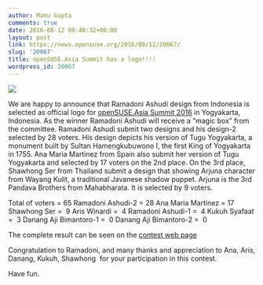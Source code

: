 ```yaml
---
author: Manu Gupta
comments: true
date: 2016-08-12 00:40:32+00:00
layout: post
link: https://news.opensuse.org/2016/08/12/20067/
slug: '20067'
title: openSUSE.Asia Summit has a logo!!!!
wordpress_id: 20067
---
```




![](https://lizards.opensuse.org/wp-content/uploads/2016/08/opensuse_asia_summit_2016_logo_winner.png)





We are happy to announce that Ramadoni Ashudi design from Indonesia is selected as official logo for [openSUSE.Asia Summit 2016](https://events.opensuse.org/conference/summitasia16) in Yogyakarta, Indonesia. As the winner Ramadoni Ashudi will receive a “magic box” from the committee.
Ramadoni Ashudi submit two designs and his design-2 selected by 28 voters. His design depicts his version of Tugu Yogyakarta, a monument built by Sultan Hamengkubuwono I, the first King of Yogyakarta in 1755.
Ana Maria Martinez from Spain also submit her version of Tugu Yogyakarta and selected by 17 voters on the 2nd place.
On the 3rd place, Shawhong Ser from Thailand submit a design that showing Arjuna character from Wayang Kulit, a traditional Javanese shadow puppet. Arjuna is the 3rd Pandava Brothers from Mahabharata. It is selected by 9 voters.

Total of voters = 65
Ramadoni Ashudi-2 = 28
Ana Maria Martinez = 17
Shawhong Ser =  9
Aris Winardi =  4
Ramadoni Ashudi-1 =  4
Kukuh Syafaat =  3
Danang Aji Bimantoro-1 =  0
Danang Aji Bimantoro-2 =  0

The complete result can be seen on the [contest web page](http://asiasummit16.opensuse.id/activity/4)

Congratulation to Ramadoni, and many thanks and appreciation to Ana, Aris, Danang, Kukuh, Shawhong  for your participation in this contest.

Have fun.
